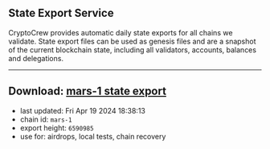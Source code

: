 ## State Export Service
CryptoCrew provides automatic daily state exports for all chains we validate. State export files can be used as genesis files and are a snapshot of the current blockchain state, including all validators, accounts, balances and delegations.

---
**Download: [mars-1 state export](https://dl-eu2.ccvalidators.com/SERVICE/mars/mars-1_export_6590985.json)**
---

- last updated: Fri Apr 19 2024 18:38:13
- chain id: `mars-1`
- export height: `6590985`
- use for: airdrops, local tests, chain recovery
